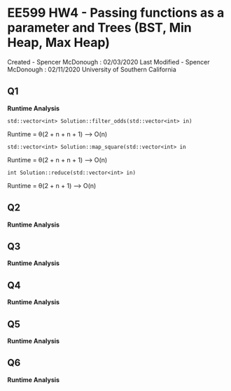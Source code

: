 # EE599 HW4 - Passing functions as a parameter and Trees (BST, Min Heap, Max Heap)

Created - Spencer McDonough : 02/03/2020
Last Modified - Spencer McDonough : 02/11/2020
University of Southern California

## Q1
**Runtime Analysis**
```
std::vector<int> Solution::filter_odds(std::vector<int> in)
```
Runtime = &theta;(2 + n + n + 1) --> O(n)

```
std::vector<int> Solution::map_square(std::vector<int> in
```
Runtime = &theta;(2 + n + n + 1) --> O(n)

```
int Solution::reduce(std::vector<int> in)
```
Runtime = &theta;(2 + n + 1) --> O(n)

## Q2
**Runtime Analysis**

## Q3
**Runtime Analysis**

## Q4
**Runtime Analysis**

## Q5
**Runtime Analysis**

## Q6
**Runtime Analysis**
